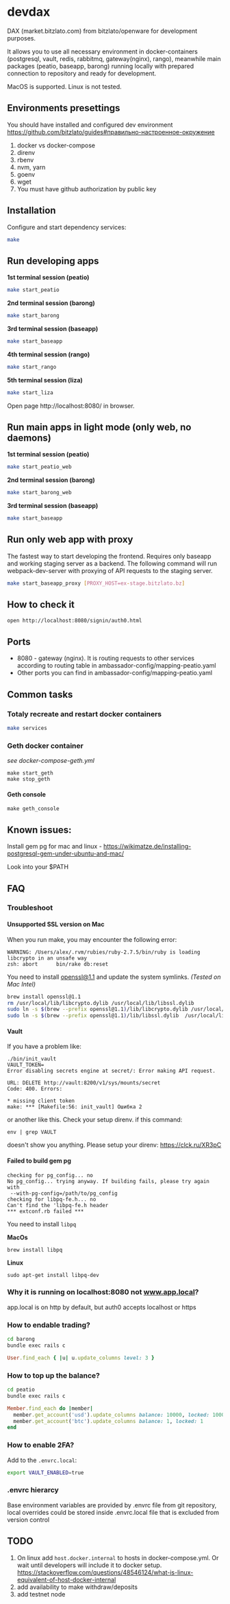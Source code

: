 # devdax

DAX (market.bitzlato.com) from bitzlato/openware for development purposes.

It allows you to use all necessary environment in docker-containers (postgresql, vault, redis, rabbitmq, gateway(nginx), rango), meanwhile main packages (peatio, baseapp, barong) running locally with prepared connection to repository and ready for development.

MacOS is supported. Linux is not tested.

## Environments presettings

You should have installed and configured dev environment https://github.com/bitzlato/guides#правильно-настроенное-окружение

1. docker vs docker-compose
1. direnv
1. rbenv
1. nvm, yarn
1. goenv
1. wget
1. You must have github authorization by public key

## Installation

Configure and start dependency services:

```bash
make
```

## Run developing apps

**1st terminal session (peatio)**

```bash
make start_peatio
```

**2nd terminal session (barong)**

```bash
make start_barong
```

**3rd terminal session (baseapp)**

```bash
make start_baseapp
```

**4th terminal session (rango)**

```bash
make start_rango
```

**5th terminal session (liza)**

```bash
make start_liza
```

Open page http://localhost:8080/ in browser.

## Run main apps in light mode (only web, no daemons)

**1st terminal session (peatio)**

```bash
make start_peatio_web
```

**2nd terminal session (barong)**

```bash
make start_barong_web
```

**3rd terminal session (baseapp)**

```bash
make start_baseapp
```

## Run only web app with proxy

The fastest way to start developing the frontend. Requires only baseapp and working staging server as a backend. The following command will run webpack-dev-server with proxying of API requests to the staging server.

```bash
make start_baseapp_proxy [PROXY_HOST=ex-stage.bitzlato.bz]
```

## How to check it

```bash
open http://localhost:8080/signin/auth0.html
```

## Ports

- 8080 - gateway (nginx). It is routing requests to other services
  according to routing table in ambassador-config/mapping-peatio.yaml
- Other ports you can find in ambassador-config/mapping-peatio.yaml

## Common tasks

### Totaly recreate and restart docker containers

```bash
make services
```

### Geth docker container

_see docker-compose-geth.yml_

```
make start_geth
make stop_geth
```

#### Geth console

```
make geth_console
```

## Known issues:

Install gem pg for mac and linux - https://wikimatze.de/installing-postgresql-gem-under-ubuntu-and-mac/

Look into your $PATH

## FAQ

### Troubleshoot

#### Unsupported SSL version on Mac

When you run make, you may encounter the following error:
```
WARNING: /Users/alex/.rvm/rubies/ruby-2.7.5/bin/ruby is loading libcrypto in an unsafe way
zsh: abort      bin/rake db:reset
```

You need to install openssl@1.1 and update the system symlinks.
_(Tested on Mac Intel)_
```bash
brew install openssl@1.1
rm /usr/local/lib/libcrypto.dylib /usr/local/lib/libssl.dylib
sudo ln -s $(brew --prefix openssl@1.1)/lib/libcrypto.dylib /usr/local/lib/
sudo ln -s $(brew --prefix openssl@1.1)/lib/libssl.dylib  /usr/local/lib
```

#### Vault

If you have a problem like:

```
./bin/init_vault
VAULT_TOKEN=
Error disabling secrets engine at secret/: Error making API request.

URL: DELETE http://vault:8200/v1/sys/mounts/secret
Code: 400. Errors:

* missing client token
make: *** [Makefile:56: init_vault] Ошибка 2
```

or another like this. Check your setup direnv.
if this command:

```
env | grep VAULT
```

doesn't show you anything.
Please setup your direnv:
https://clck.ru/XR3pC

#### Failed to build gem pg

```
checking for pg_config... no
No pg_config... trying anyway. If building fails, please try again with
 --with-pg-config=/path/to/pg_config
checking for libpq-fe.h... no
Can't find the 'libpq-fe.h header
*** extconf.rb failed ***
```

You need to install `libpq`

**MacOs**

```
brew install libpq
```

**Linux**

```
sudo apt-get install libpq-dev
```


### Why it is running on localhost:8080 not www.app.local?

app.local is on http by default, but auth0 accepts localhost or https

### How to endable trading?

```bash
cd barong
bundle exec rails c
```

```ruby
User.find_each { |u| u.update_columns level: 3 }
```

### How to top up the balance?

```bash
cd peatio
bundle exec rails c
```

```ruby
Member.find_each do |member|
  member.get_account('usd').update_columns balance: 10000, locked: 1000
  member.get_account('btc').update_columns balance: 1, locked: 1
end

```

### How to enable 2FA?

Add to the `.envrc.local`:

```bash
export VAULT_ENABLED=true
```

### .envrc hierarcy

Base environment variables are provided by .envrc file from git repository, local overrides could be stored inside .envrc.local file that is excluded from version control

## TODO

1. On linux add `host.docker.internal` to hosts in docker-compose.yml. Or wait until developers will include it to docker setup. https://stackoverflow.com/questions/48546124/what-is-linux-equivalent-of-host-docker-internal
1. add availability to make withdraw/deposits
1. add testnet node
